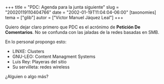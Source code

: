 +++
title = "PDC: Agenda para la junta siguiente"
slug = "20020119110404766"
date = "2002-01-19T11:04:04-06:00"
[taxonomies]
tema = ["glib"]
autor = ["Víctor Manuel Jáquez Leal"]
+++

Quiero dejar claro primero que PDC es el acrónimo de **Petición De
Comentarios**. No se confunda con las jaladas de la redes basadas en
SMB.

<!-- more -->
En lo personal propongo esto:

-   LINXE: Clusters
-   GNU-LEO: Content Managment Systems
-   Luis Rey: Playeras del sitio
-   Su servilleta: redes wireless

¿Alguien o algo más?

